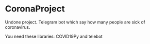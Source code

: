 # CoronaProject
Undone project. Telegram bot which say how many people are sick of coronavirus.

You need these libraries: COVID19Py and telebot
